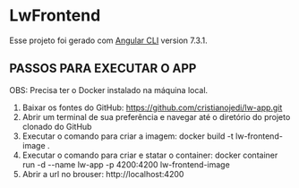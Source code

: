 # LwFrontend

Esse projeto foi gerado com [Angular CLI](https://github.com/angular/angular-cli) version 7.3.1.

## PASSOS PARA EXECUTAR O APP

OBS: Precisa ter o Docker instalado na máquina local.

1) Baixar os fontes do GitHub: https://github.com/cristianojedi/lw-app.git
2) Abrir um terminal de sua preferência e navegar até o diretório do projeto clonado do GitHub
3) Executar o comando para criar a imagem: docker build -t lw-frontend-image .
4) Executar o comando para criar e statar o container: docker container run -d --name lw-app -p 4200:4200 lw-frontend-image
5) Abrir a url no brouser: http://localhost:4200

